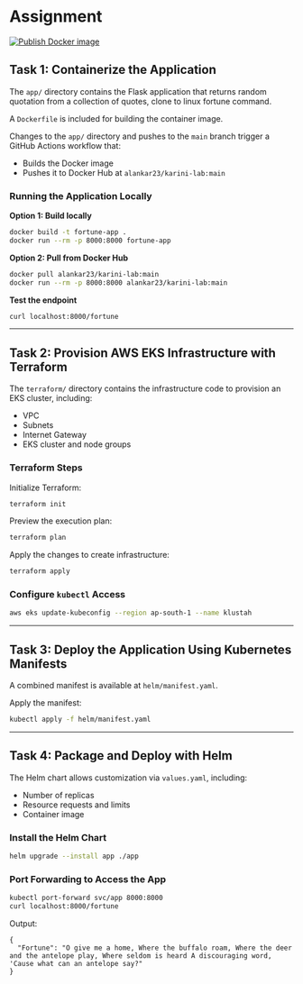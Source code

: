 # Assignment
[![Publish Docker image](https://github.com/alankar23/karini-lab/actions/workflows/docker-publish.yml/badge.svg)](https://github.com/alankar23/karini-lab/actions/workflows/docker-publish.yml)
## Task 1: Containerize the Application

The `app/` directory contains the Flask application that returns random quotation from a collection of quotes, clone to linux fortune command.

A `Dockerfile` is included for building the container image.

Changes to the `app/` directory and pushes to the `main` branch trigger a GitHub Actions workflow that:

* Builds the Docker image
* Pushes it to Docker Hub at `alankar23/karini-lab:main`

### Running the Application Locally

**Option 1: Build locally**

```bash
docker build -t fortune-app .
docker run --rm -p 8000:8000 fortune-app
```

**Option 2: Pull from Docker Hub**

```bash
docker pull alankar23/karini-lab:main
docker run --rm -p 8000:8000 alankar23/karini-lab:main
```

**Test the endpoint**

```bash
curl localhost:8000/fortune
```

---

## Task 2: Provision AWS EKS Infrastructure with Terraform

The `terraform/` directory contains the infrastructure code to provision an EKS cluster, including:

* VPC
* Subnets
* Internet Gateway
* EKS cluster and node groups

### Terraform Steps

Initialize Terraform:

```bash
terraform init
```

Preview the execution plan:

```bash
terraform plan
```

Apply the changes to create infrastructure:

```bash
terraform apply
```

### Configure `kubectl` Access

```bash
aws eks update-kubeconfig --region ap-south-1 --name klustah
```

---

## Task 3: Deploy the Application Using Kubernetes Manifests

A combined manifest is available at `helm/manifest.yaml`.

Apply the manifest:

```bash
kubectl apply -f helm/manifest.yaml
```

---

## Task 4: Package and Deploy with Helm

The Helm chart allows customization via `values.yaml`, including:

* Number of replicas
* Resource requests and limits
* Container image

### Install the Helm Chart

```bash
helm upgrade --install app ./app
```

### Port Forwarding to Access the App

```bash
kubectl port-forward svc/app 8000:8000
curl localhost:8000/fortune
```

Output:
```
{
  "Fortune": "O give me a home, Where the buffalo roam, Where the deer and the antelope play, Where seldom is heard A discouraging word, 'Cause what can an antelope say?"
}
```
